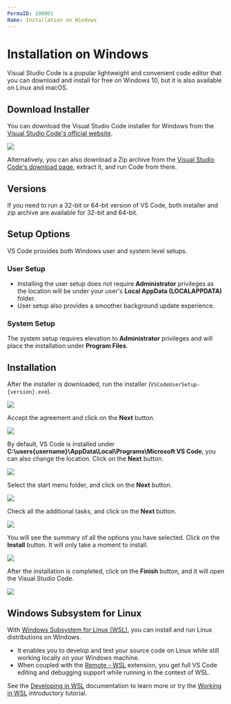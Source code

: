 ```yaml
---
PermaID: 100001
Name: Installation on Windows
---
```


# Installation on Windows

Visual Studio Code is a popular lightweight and convenient code editor that you can download and install for free on Windows 10, but it is also available on Linux and macOS.

## Download Installer

You can download the Visual Studio Code installer for Windows from the [Visual Studio Code's official website](https://code.visualstudio.com/Download).

<img src="https://raw.githubusercontent.com/zzzprojects/learn-orm/master/tutorials/visual-studio-code/images/installation-on-windows-1.png">

Alternatively, you can also download a Zip archive from the [Visual Studio Code's download page](https://code.visualstudio.com/Download), extract it, and run Code from there.

## Versions

If you need to run a 32-bit or 64-bit version of VS Code, both installer and zip archive are available for 32-bit and 64-bit.

## Setup Options

VS Code provides both Windows user and system level setups. 

### User Setup

 - Installing the user setup does not require **Administrator** privileges as the location will be under your user's **Local AppData (LOCALAPPDATA)** folder. 
 - User setup also provides a smoother background update experience.

### System Setup

The system setup requires elevation to **Administrator** privileges and will place the installation under **Program Files**.

## Installation

After the installer is downloaded, run the installer (`VSCodeUserSetup-{version}.exe`). 

<img src="https://raw.githubusercontent.com/zzzprojects/learn-orm/master/tutorials/visual-studio-code/images/installation-on-windows-2.png">

Accept the agreement and click on the **Next** button.

<img src="https://raw.githubusercontent.com/zzzprojects/learn-orm/master/tutorials/visual-studio-code/images/installation-on-windows-3.png">

By default, VS Code is installed under **C:\users\{username}\AppData\Local\Programs\Microsoft VS Code**, you can also change the location. Click on the **Next** button. 

<img src="https://raw.githubusercontent.com/zzzprojects/learn-orm/master/tutorials/visual-studio-code/images/installation-on-windows-4.png">

Select the start menu folder, and click on the **Next** button.

<img src="https://raw.githubusercontent.com/zzzprojects/learn-orm/master/tutorials/visual-studio-code/images/installation-on-windows-5.png">

Check all the additional tasks, and click on the **Next** button.

<img src="https://raw.githubusercontent.com/zzzprojects/learn-orm/master/tutorials/visual-studio-code/images/installation-on-windows-6.png">

You will see the summary of all the options you have selected. Click on the **Install** button. It will only take a moment to install. 
 
<img src="https://raw.githubusercontent.com/zzzprojects/learn-orm/master/tutorials/visual-studio-code/images/installation-on-windows-7.png">

After the installation is completed, click on the **Finish** button, and it will open the Visual Studio Code.

<img src="https://raw.githubusercontent.com/zzzprojects/learn-orm/master/tutorials/visual-studio-code/images/installation-on-windows-8.png">

## Windows Subsystem for Linux

With [Windows Subsystem for Linux (WSL)](https://docs.microsoft.com/en-us/windows/wsl/install-win10), you can install and run Linux distributions on Windows. 

 - It enables you to develop and test your source code on Linux while still working locally on your Windows machine.
 - When coupled with the [Remote - WSL](https://marketplace.visualstudio.com/items?itemName=ms-vscode-remote.remote-wsl) extension, you get full VS Code editing and debugging support while running in the context of WSL.

See the [Developing in WSL](https://code.visualstudio.com/docs/remote/wsl) documentation to learn more or try the [Working in WSL](https://code.visualstudio.com/docs/remote/wsl-tutorial) introductory tutorial.
